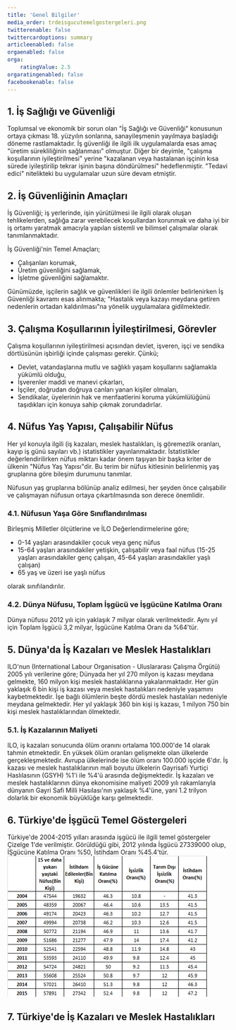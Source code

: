 ```yaml
---
title: 'Genel Bilgiler'
media_order: trdeisgucutemelgostergeleri.png
twitterenable: false
twittercardoptions: summary
articleenabled: false
orgaenabled: false
orga:
    ratingValue: 2.5
orgaratingenabled: false
facebookenable: false
---
```


## 1. İş Sağlığı ve Güvenliği
Toplumsal ve ekonomik bir sorun olan "İş Sağlığı ve Güvenliği" konusunun ortaya çıkması 18. yüzyılın sonlarına, sanayileşmenin yayılmaya başladığı döneme rastlamaktadır. İş güvenliği ile ilgili ilk uygulamalarda esas amaç "üretim sürekliliğinin sağlanması" olmuştur. Diğer bir deyimle, "çalışma koşullarının iyileştirilmesi" yerine "kazalanan veya hastalanan işçinin kısa sürede iyileştirilip tekrar işinin başına döndürülmesi" hedeflenmiştir. "Tedavi edici" nitelikteki bu uygulamalar uzun süre devam etmiştir.

## 2. İş Güvenliğinin Amaçları
İş Güvenliği; iş yerlerinde, işin yürütülmesi ile ilgili olarak oluşan tehlikelerden, sağlığa zarar verebilecek koşullardan korunmak ve daha iyi bir iş ortamı yaratmak amacıyla yapılan sistemli ve bilimsel çalışmalar olarak tanımlanmaktadır.

İş Güvenliği'nin Temel Amaçları;
* Çalışanları korumak,
* Üretim güvenliğini sağlamak,
* İşletme güvenliğini sağlamaktır.

Günümüzde, işçilerin sağlık ve güvenlikleri ile ilgili önlemler belirlenirken İş Güvenliği kavramı esas alınmakta; "Hastalık veya kazayı meydana getiren nedenlerin ortadan kaldırılması"na yönelik uygulamalara gidilmektedir.

## 3. Çalışma Koşullarının İyileştirilmesi, Görevler
Çalışma koşullarının iyileştirilmesi açısından devlet, işveren, işçi ve sendika dörtlüsünün işbirliği içinde çalışması gerekir. Çünkü;
* Devlet, vatandaşlarına mutlu ve sağlıklı yaşam koşullarını sağlamakla yükümlü olduğu,
* İşverenler maddi ve manevi çıkarları,
* İşçiler, doğrudan doğruya canları yanan kişiler olmaları,
* Sendikalar, üyelerinin hak ve menfaatlerini koruma yükümlülüğünü taşıdıkları için konuya sahip çıkmak zorundadırlar.

## 4. Nüfus Yaş Yapısı, Çalışabilir Nüfus

Her yıl konuyla ilgili (iş kazaları, meslek hastalıkları, iş göremezlik oranları, kayıp iş günü sayıları vb.) istatistikler yayınlanmaktadır. İstatistikler değerlendirilirken nüfus miktarı kadar önem taşıyan bir başka kriter de ülkenin "Nüfus Yaş Yapısı"dir. Bu terim bir nüfus kitlesinin belirlenmiş yaş gruplarına göre bileşim durumunu tanımlar.

Nüfusun yaş gruplarına bölünüp analiz edilmesi, her şeyden önce çalışabilir ve çalışmayan nüfusun ortaya çıkartılmasında son derece önemlidir.

### 4.1. Nüfusun Yaşa Göre Sınıflandırılması
Birleşmiş Milletler ölçütlerine ve İLO Değerlendirmelerine göre;
* 0-14 yaşları arasındakiler çocuk veya genç nüfus
* 15-64 yaşları arasındakiler yetişkin, çalışabilir veya faal nüfus
(15-25 yaşları arasındakiler genç çalışan, 45-64 yaşları arasındakiler yaşlı çalışan)
* 65 yaş ve üzeri ise yaşlı nüfus

olarak sınıfılandırılır.

### 4.2. Dünya Nüfusu, Toplam İşgücü ve İşgücüne Katılma Oranı
Dünya nüfusu 2012 yılı için yaklaşık 7 milyar olarak verilmektedir. Aynı yıl için Toplam İşgücü 3,2 milyar, İşgücüne Katılma Oranı da %64'tür.

## 5. Dünya'da İş Kazaları ve Meslek Hastalıkları
ILO'nun (International Labour Organisation - Uluslararası Çalışma Örgütü) 2005 yılı verilerine göre; Dünyada her yıl 270 milyon iş kazası meydana gelmekte, 160 milyon kişi meslek hastalıklarına yakalanmaktadır. Her gün yaklaşık 6 bin kişi iş kazası veya meslek hastalıkları nedeniyle yaşamını kaybetmektedir. İşe bağlı ölümlerin beşte dördü meslek hastalıları nedeniyle meydana gelmektedir. Her yıl yaklaşık 360 bin kişi iş kazası, 1 milyon 750 bin kişi meslek hastalıklarından ölmektedir. 

### 5.1. İş Kazalarının Maliyeti
ILO, iş kazaları sonucunda ölüm oranını ortalama 100.000'de 14 olarak tahmin etmektedir. En yüksek ölüm oranları gelişmekte olan ülkelerde gerçekleşmektedir. Avrupa ülkelerinde ise ölüm oranı 100.000 işçide 6'dır. İş kazası ve meslek hastalıklarının mali boyutu ülkelerin Gayrisafi Yurtiçi Haslılasının (GSYH) %1'i ile %4'ü arasında değişmektedir. İş kazaları ve meslek hastalıklarının dünya ekonomisine maliyeti 2009 yılı rakamlarıyla dünyanın Gayri Safi Milli Hasılası'nın yaklaşık %4'üne, yani 1.2 trilyon dolarlık bir ekonomik büyüklüğe karşı gelmektedir.

## 6. Türkiye'de İşgücü Temel Göstergeleri
Türkiye'de 2004-2015 yılları arasında işgücü ile ilgili temel göstergeler Çizelge 1'de verilmiştir. Görüldüğü gibi, 2012 yılında İşgücü 27339000 olup, İŞgücüne Katılma Oranı %50, İstihdam Oranı %45.4'tür.
![Çizelge 1 - Türkiye'de 2004-2015 yılları arasında işgücü temel göstergeleri](trdeisgucutemelgostergeleri.png)
## 7. Türkiye'de İş Kazaları ve Meslek Hastalıkları